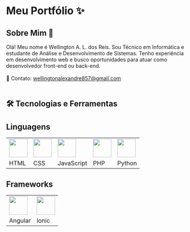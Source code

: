 # Meu Portfólio ✨<br>
## Sobre Mim 📌<br>
Olá! Meu nome é Wellington A. L. dos Reis. Sou Técnico em Informática e estudante de Análise e Desenvolvimento de Sistemas. Tenho experiência em desenvolvimento web e busco oportunidades para atuar como desenvolvedor front-end ou back-end.
<br>
<br>
📧 Contato: wellingtonalexandre857@gmail.com<br>
<br>
## 🛠️ Tecnologias e Ferramentas <br> 
## Linguagens

| | | | | |
|---|---|---|---|---|
| <img src="https://cdn.jsdelivr.net/gh/devicons/devicon/icons/html5/html5-original.svg" width="50"/> | <img src="https://cdn.jsdelivr.net/gh/devicons/devicon/icons/css3/css3-original.svg" width="50"/> | <img src="https://cdn.jsdelivr.net/gh/devicons/devicon/icons/javascript/javascript-original.svg" width="50"/> | <img src="https://cdn.jsdelivr.net/gh/devicons/devicon/icons/php/php-original.svg" width="50"/> | <img src="https://cdn.jsdelivr.net/gh/devicons/devicon/icons/python/python-original.svg" width="50"/> |
| HTML | CSS | JavaScript | PHP | Python |

## Frameworks  

| | |
|---|---|
| <img src="https://cdn.jsdelivr.net/gh/devicons/devicon/icons/angularjs/angularjs-original.svg" width="50"/> | <img src="https://cdn.jsdelivr.net/gh/devicons/devicon/icons/ionic/ionic-original.svg" width="50"/> |
| Angular | Ionic |
